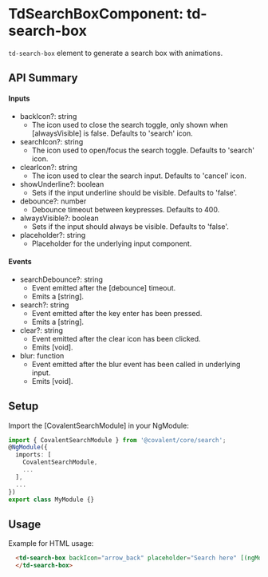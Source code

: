 # TdSearchBoxComponent: td-search-box

`td-search-box` element to generate a search box with animations.

## API Summary

#### Inputs

+ backIcon?: string
  + The icon used to close the search toggle, only shown when [alwaysVisible] is false. Defaults to 'search' icon.
+ searchIcon?: string
  + The icon used to open/focus the search toggle. Defaults to 'search' icon.
+ clearIcon?: string
  + The icon used to clear the search input. Defaults to 'cancel' icon.
+ showUnderline?: boolean
  + Sets if the input underline should be visible. Defaults to 'false'.
+ debounce?: number
  + Debounce timeout between keypresses. Defaults to 400.
+ alwaysVisible?: boolean
  + Sets if the input should always be visible. Defaults to 'false'.
+ placeholder?: string
  + Placeholder for the underlying input component.

#### Events

+ searchDebounce?: string
  + Event emitted after the [debounce] timeout.
  + Emits a [string].
+ search?: string
  + Event emitted after the key enter has been pressed.
  + Emits a [string].
+ clear?: string
  + Event emitted after the clear icon has been clicked.
  + Emits [void].
+ blur: function
  + Event emitted after the blur event has been called in underlying input.
  + Emits [void].

## Setup

Import the [CovalentSearchModule] in your NgModule:

```typescript
import { CovalentSearchModule } from '@covalent/core/search';
@NgModule({
  imports: [
    CovalentSearchModule,
    ...
  ],
  ...
})
export class MyModule {}
```

## Usage

Example for HTML usage:

```html
  <td-search-box backIcon="arrow_back" placeholder="Search here" [(ngModel)]="searchInputTerm" [showUnderline]="false|true" [debounce]="500" [alwaysVisible]="false|true" (searchDebounce)="searchInputTerm = $event" (search)="searchInputTerm = $event" (clear)="searchInputTerm = ''" (blur)="onBlurEvent()">
  </td-search-box>
```
